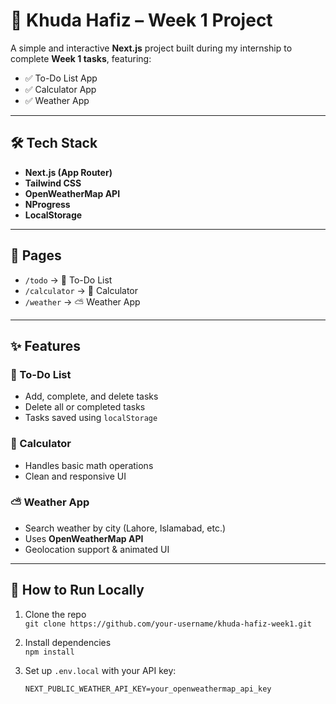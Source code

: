 # 👋 Khuda Hafiz – Week 1 Project

A simple and interactive **Next.js** project built during my internship to complete **Week 1 tasks**, featuring:

- ✅ To-Do List App  
- ✅ Calculator App  
- ✅ Weather App  

---

## 🛠️ Tech Stack

- **Next.js (App Router)**
- **Tailwind CSS**
- **OpenWeatherMap API**
- **NProgress**
- **LocalStorage**

---

## 📁 Pages

- `/todo` → 📝 To-Do List  
- `/calculator` → 🧮 Calculator  
- `/weather` → ⛅ Weather App  

---

## ✨ Features

### 📝 To-Do List
- Add, complete, and delete tasks
- Delete all or completed tasks
- Tasks saved using `localStorage`

### 🧮 Calculator
- Handles basic math operations
- Clean and responsive UI

### ⛅ Weather App
- Search weather by city (Lahore, Islamabad, etc.)
- Uses **OpenWeatherMap API**
- Geolocation support & animated UI

---

## 🚀 How to Run Locally

1. Clone the repo  
   `git clone https://github.com/your-username/khuda-hafiz-week1.git`

2. Install dependencies  
   `npm install`

3. Set up `.env.local` with your API key:
   ```env
   NEXT_PUBLIC_WEATHER_API_KEY=your_openweathermap_api_key
